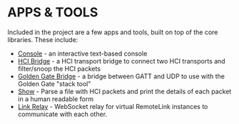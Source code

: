 APPS & TOOLS
============

Included in the project are a few apps and tools, built on top of the core libraries.
These include:

  * [Console](console.md) - an interactive text-based console
  * [HCI Bridge](hci_bridge.md) - a HCI transport bridge to connect two HCI transports and filter/snoop the HCI packets
  * [Golden Gate Bridge](gg_bridge.md) - a bridge between GATT and UDP to use with the Golden Gate "stack tool"
  * [Show](show.md) - Parse a file with HCI packets and print the details of each packet in a human readable form
  * [Link Relay](link_relay.md) - WebSocket relay for virtual RemoteLink instances to communicate with each other.

